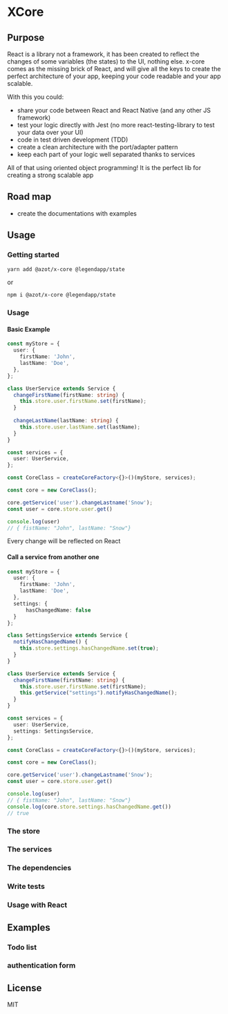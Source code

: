 # XCore
## Purpose

React is a library not a framework, it has been created to reflect the changes of some variables (the states) to the UI, nothing else.
x-core comes as the missing brick of React, and will give all the keys to create the perfect architecture of your app, keeping your code readable and your app scalable.


With this you could:
- share your code between React and React Native (and any other JS framework)
- test your logic directly with Jest (no more react-testing-library to test your data over your UI)
- code in test driven development (TDD)
- create a clean architecture with the port/adapter pattern
- keep each part of your logic well separated thanks to services

All of that using oriented object programming!
It is the perfect lib for creating a strong scalable app

## Road map

- create the documentations with examples

## Usage

### Getting started

```sh
yarn add @azot/x-core @legendapp/state
```

or 

```sh
npm i @azot/x-core @legendapp/state
```
### Usage

#### Basic Example
```typescript
const myStore = {
  user: {
    firstName: 'John',
    lastName: 'Doe',
  },
};

class UserService extends Service {
  changeFirstName(firstName: string) {
    this.store.user.firstName.set(firstName);
  }
  
  changeLastName(lastName: string) {
    this.store.user.lastName.set(lastName);
  }
}

const services = {
  user: UserService,
};

const CoreClass = createCoreFactory<{}>()(myStore, services);

const core = new CoreClass();

core.getService('user').changeLastname('Snow');
const user = core.store.user.get()

console.log(user)
// { fistName: "John", lastName: "Snow"}
```
Every change will be reflected on React

#### Call a service from another one
```typescript
const myStore = {
  user: {
    firstName: 'John',
    lastName: 'Doe',
  },
  settings: {
      hasChangedName: false
  }
};

class SettingsService extends Service {
  notifyHasChangedName() {
    this.store.settings.hasChangedName.set(true);
  }
}

class UserService extends Service {
  changeFirstName(firstName: string) {
    this.store.user.firstName.set(firstName);
    this.getService("settings").notifyHasChangedName();
  }
}

const services = {
  user: UserService,
  settings: SettingsService,
};

const CoreClass = createCoreFactory<{}>()(myStore, services);

const core = new CoreClass();

core.getService('user').changeLastname('Snow');
const user = core.store.user.get()

console.log(user)
// { fistName: "John", lastName: "Snow"}
console.log(core.store.settings.hasChangedName.get())
// true
```

### The store
### The services
### The dependencies
### Write tests
### Usage with React

## Examples

### Todo list
### authentication form

## License
MIT

